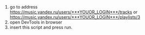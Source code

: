 1. go to address
https://music.yandex.ru/users/***YOUOR_LOGIN***/tracks
or
https://music.yandex.ru/users/***YOUOR_LOGIN***/playlists/3
2. open DevTools in browser
3. insert this script and press run.
